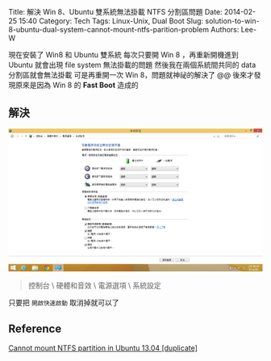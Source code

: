 Title: 解決 Win 8、Ubuntu 雙系統無法掛載 NTFS 分割區問題
Date: 2014-02-25 15:40
Category: Tech
Tags: Linux-Unix, Dual Boot
Slug: solution-to-win-8-ubuntu-dual-system-cannot-mount-ntfs-parition-problem
Authors: Lee-W

現在安裝了 Win8 和 Ubuntu 雙系統
每次只要開 Win 8 ，再重新開機進到 Ubuntu 就會出現 file system 無法掛載的問題
然後我在兩個系統間共同的 data 分割區就會無法掛載
可是再重開一次 Win 8，問題就神祕的解決了 @@
後來才發現原來是因為 Win 8 的 **Fast Boot**  造成的

<!--more-->

## 解決

![win8_start_up](/images/posts-image/2014-02-25-solution-to-win-8-ubuntu-dual-system-cannot-mount-ntfs-parition-problem/ohEfCkR.png)

> 控制台 \ 硬體和音效 \ 電源選項 \ 系統設定

只要把 `開啟快速啟動` 取消掉就可以了

## Reference

[Cannot mount NTFS partition in Ubuntu 13.04 [duplicate]](http://askubuntu.com/questions/291864/cannot-mount-ntfs-partition-in-ubuntu-13-04)
